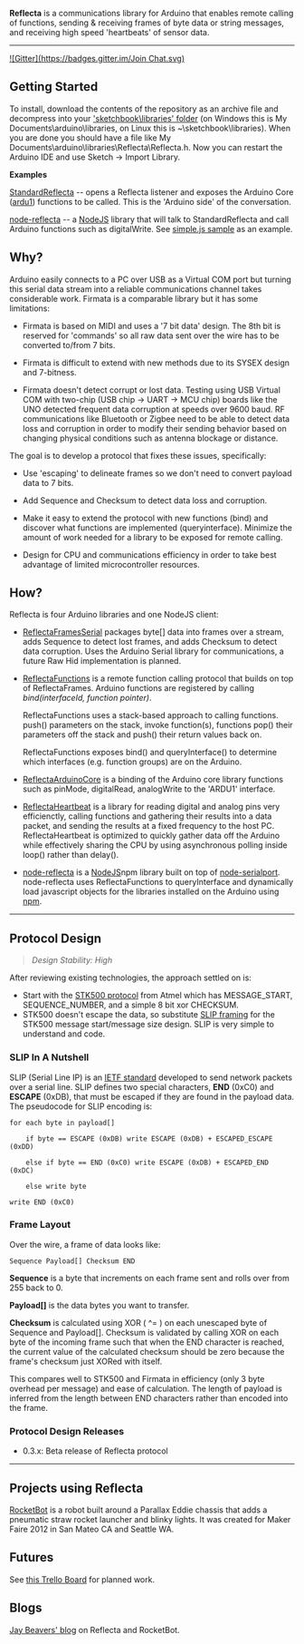 __Reflecta__ is a communications library for Arduino that enables remote calling of functions, sending & receiving frames of byte data or string messages, and receiving high speed 'heartbeats' of sensor data.

---
[![Gitter](https://badges.gitter.im/Join Chat.svg)](https://gitter.im/JayBeavers/Reflecta?utm_source=badge&utm_medium=badge&utm_campaign=pr-badge&utm_content=badge)

## Getting Started

To install, download the contents of the repository as an archive file and decompress into your ['sketchbook\libraries' folder](http://arduino.cc/it/Reference/Libraries) (on Windows this is My Documents\arduino\libraries, on Linux this is ~\sketchbook\libraries).  When you are done you should have a file like My Documents\arduino\libraries\Reflecta\Reflecta.h.  Now you can restart the Arduino IDE and use Sketch -> Import Library.

__Examples__

[StandardReflecta](https://github.com/JayBeavers/Reflecta/blob/master/examples/StandardReflecta/StandardReflecta.ino) -- opens a Reflecta listener and exposes the Arduino Core ([ardu1](https://github.com/jaybeavers/node-reflecta/blob/master/node_modules/reflecta_ARDU1.js)) functions to be called.  This is the 'Arduino side' of the conversation.

[node-reflecta](https://github.com/jaybeavers/node-reflecta) -- a [NodeJS](http://nodejs.org/) library that will talk to StandardReflecta and call Arduino functions such as digitalWrite.  See [simple.js sample](https://github.com/jaybeavers/node-reflecta/blob/master/samples/simple.js) as an example.

## Why?

Arduino easily connects to a PC over USB as a Virtual COM port but turning this serial data stream into a reliable communications channel takes considerable work.  Firmata is a comparable library but it has some limitations:

- Firmata is based on MIDI and uses a '7 bit data' design.  The 8th bit is reserved for 'commands' so all raw data sent over the wire has to be converted to/from 7 bits.

- Firmata is difficult to extend with new methods due to its SYSEX design and 7-bitness.

- Firmata doesn't detect corrupt or lost data.  Testing using USB Virtual COM with two-chip (USB chip -> UART -> MCU chip) boards like the UNO detected frequent data corruption at speeds over 9600 baud.  RF communications like Bluetooth or Zigbee need to be able to detect data loss and corruption in order to modify their sending behavior based on changing physical conditions such as antenna blockage or distance.

The goal is to develop a protocol that fixes these issues, specifically:

- Use 'escaping' to delineate frames so we don't need to convert payload data to 7 bits.

- Add Sequence and Checksum to detect data loss and corruption.

- Make it easy to extend the protocol with new functions (bind) and discover what functions are implemented (queryinterface).  Minimize the amount of work needed for a library to be exposed for remote calling.

- Design for CPU and communications efficiency in order to take best advantage of limited microcontroller resources.

## How?

Reflecta is four Arduino libraries and one NodeJS client:

- [ReflectaFramesSerial](https://github.com/JayBeavers/Reflecta/blob/master/ReflectaFramesSerial.md) packages byte[] data into frames over a stream, adds Sequence to detect lost frames, and adds Checksum to detect data corruption. Uses the Arduino Serial library for communications, a future Raw Hid implementation is planned.

- [ReflectaFunctions](https://github.com/JayBeavers/Reflecta/blob/master/ReflectaFunctions.md) is a remote function calling protocol that builds on top of ReflectaFrames.  Arduino functions are registered by calling _bind(interfaceId, function pointer)_.

  ReflectaFunctions uses a stack-based approach to calling functions. push() parameters on the stack, invoke function(s), functions pop() their parameters off the stack and push() their return values back on.

  ReflectaFunctions exposes bind() and queryInterface() to determine which interfaces (e.g. function groups) are on the Arduino.

- [ReflectaArduinoCore](https://github.com/JayBeavers/Reflecta/blob/master/ReflectaArduinoCore.md) is a binding of the Arduino core library functions such as pinMode, digitalRead, analogWrite to the 'ARDU1' interface.

- [ReflectaHeartbeat](https://github.com/JayBeavers/Reflecta/blob/master/ReflectaHeartbeat.md) is a library for reading digital and analog pins very efficienctly, calling functions and gathering their results into a data packet, and sending the results at a fixed frequency to the host PC.  ReflectaHeartbeat is optimized to quickly gather data off the Arduino while effectively sharing the CPU by using asynchronous polling inside loop() rather than delay().

- [node-reflecta](https://github.com/jaybeavers/node-reflecta) is a [NodeJS](http://nodejs.org/)npm library built on top of [node-serialport](https://github.com/voodootikigod/node-serialport).  node-reflecta uses ReflectaFunctions to queryInterface and dynamically load javascript objects for the libraries installed on the Arduino using [npm](http://howtonode.org/introduction-to-npm).

---

## Protocol Design

> _Design Stability: High_

After reviewing existing technologies, the approach settled on is:

- Start with the [STK500 protocol](http://www.atmel.com/Images/doc2591.pdf) from Atmel which has MESSAGE\_START, SEQUENCE\_NUMBER, and a simple 8 bit xor CHECKSUM.
- STK500 doesn't escape the data, so substitute [SLIP framing](http://www.ietf.org/rfc/rfc1055.txt) for the STK500 message start/message size design.  SLIP is very simple to understand and code.

### SLIP In A Nutshell ###

SLIP (Serial Line IP) is an [IETF standard](http://www.ietf.org/rfc/rfc1055.txt) developed to send network packets over a serial line.  SLIP defines two special characters, __END__ (0xC0) and __ESCAPE__ (0xDB), that must be escaped if they are found in the payload data.  The pseudocode for SLIP encoding is:

    for each byte in payload[]

        if byte == ESCAPE (0xDB) write ESCAPE (0xDB) + ESCAPED_ESCAPE (0xDD)

        else if byte == END (0xC0) write ESCAPE (0xDB) + ESCAPED_END (0xDC)

        else write byte

    write END (0xC0)

### Frame Layout

Over the wire, a frame of data looks like:

    Sequence Payload[] Checksum END

__Sequence__ is a byte that increments on each frame sent and rolls over from 255 back to 0.

__Payload[]__ is the data bytes you want to transfer.

__Checksum__ is calculated using XOR ( ^= ) on each unescaped byte of Sequence and Payload[].  Checksum is validated by calling XOR on each byte of the incoming frame such that when the END character is reached, the current value of the calculated checksum should be zero because the frame's checksum just XORed with itself.

This compares well to STK500 and Firmata in efficiency (only 3 byte overhead per message) and ease of calculation.  The length of payload is inferred from the length between END characters rather than encoded into the frame.

### Protocol Design Releases

- 0.3.x: Beta release of Reflecta protocol

---

## Projects using Reflecta

[RocketBot](https://github.com/JayBeavers/RocketBot) is a robot built around a Parallax Eddie chassis that adds a pneumatic straw rocket launcher and blinky lights.  It was created for Maker Faire 2012 in San Mateo CA and Seattle WA.

## Futures

See [this Trello Board](https://trello.com/b/5ZyBFhPb) for planned work.

## Blogs

[Jay Beavers' blog](http://blog.jaybeavers.org/) on Reflecta and RocketBot.